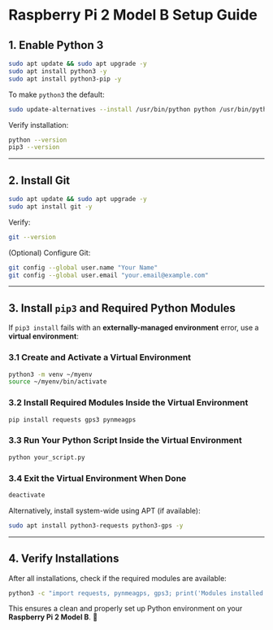 # Raspberry Pi 2 Model B Setup Guide

## 1. Enable Python 3

```bash
sudo apt update && sudo apt upgrade -y
sudo apt install python3 -y
sudo apt install python3-pip -y
```

To make `python3` the default:

```bash
sudo update-alternatives --install /usr/bin/python python /usr/bin/python3 1
```

Verify installation:

```bash
python --version
pip3 --version
```

---

## 2. Install Git

```bash
sudo apt update && sudo apt upgrade -y
sudo apt install git -y
```

Verify:

```bash
git --version
```

(Optional) Configure Git:

```bash
git config --global user.name "Your Name"
git config --global user.email "your.email@example.com"
```

---

## 3. Install `pip3` and Required Python Modules

If `pip3 install` fails with an **externally-managed environment** error, use a **virtual environment**:

### **3.1 Create and Activate a Virtual Environment**

```bash
python3 -m venv ~/myenv
source ~/myenv/bin/activate
```

### **3.2 Install Required Modules Inside the Virtual Environment**

```bash
pip install requests gps3 pynmeagps
```

### **3.3 Run Your Python Script Inside the Virtual Environment**

```bash
python your_script.py
```

### **3.4 Exit the Virtual Environment When Done**

```bash
deactivate
```

Alternatively, install system-wide using APT (if available):

```bash
sudo apt install python3-requests python3-gps -y
```

---

## 4. Verify Installations

After all installations, check if the required modules are available:

```bash
python3 -c "import requests, pynmeagps, gps3; print('Modules installed successfully!')"
```

This ensures a clean and properly set up Python environment on your **Raspberry Pi 2 Model B**. 🚀
